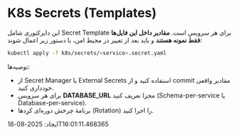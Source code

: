 # K8s Secrets (Templates)

این دایرکتوری شامل Secret Template برای هر سرویس است. **مقادیر داخل این فایل‌ها فقط نمونه هستند** و باید بعد از
تغییر در محیط امن، با دستور زیر اعمال شوند:

```bash
kubectl apply -f k8s/secrets/<service>.secret.yaml
```

توصیه‌ها:
- از Secret Manager یا External Secrets استفاده کنید و از commit مقادیر واقعی خودداری کنید.
- برای هر سرویس **DATABASE_URL** مجزا تعریف کنید (Schema-per-service یا Database-per-service).
- برنامهٔ چرخش دوره‌ای کرِدها (Rotation) را اجرا کنید.

ایجاد: 2025-08-18T16:01:11.468365

